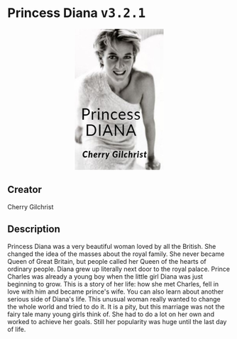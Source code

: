 
# Princess Diana <kbd>v3.2.1</kbd>

<center>
  <img src="./cover-1024.jpg"/>
</center>

## Creator
Cherry Gilchrist

## Description
Princess Diana was a very beautiful woman loved by all the British. She changed the idea of the masses about the royal family. She never became Queen of Great Britain, but people called her Queen of the hearts of ordinary people. Diana grew up literally next door to the royal palace. Prince Charles was already a young boy when the little girl Diana was just beginning to grow. This is a story of her life: how she met Charles, fell in love with him and became prince's wife. You can also learn about another serious side of Diana's life. This unusual woman really wanted to change the whole world and tried to do it. It is a pity, but this marriage was not the fairy tale many young girls think of. She had to do a lot on her own and worked to achieve her goals. Still her popularity was huge until the last day of life.
